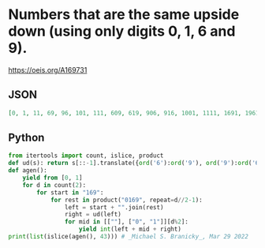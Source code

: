 # Numbers that are the same upside down \(using only digits 0, 1, 6 and 9\)\.
https://oeis.org/A169731
## JSON
```JSON
[0, 1, 11, 69, 96, 101, 111, 609, 619, 906, 916, 1001, 1111, 1691, 1961, 6009, 6119, 6699, 6969, 9006, 9116, 9696, 9966, 10001, 10101, 11011, 11111, 16091, 16191, 19061, 19161, 60009, 60109, 61019, 61119, 66099, 66199, 69069, 69169, 90006, 90106, 91016, 91116]
```
## Python
```Python
from itertools import count, islice, product
def ud(s): return s[::-1].translate({ord('6'):ord('9'), ord('9'):ord('6')})
def agen():
    yield from [0, 1]
    for d in count(2):
        for start in "169":
            for rest in product("0169", repeat=d//2-1):
                left = start + "".join(rest)
                right = ud(left)
                for mid in [[""], ["0", "1"]][d%2]:
                    yield int(left + mid + right)
print(list(islice(agen(), 43))) # _Michael S. Branicky_, Mar 29 2022
```
